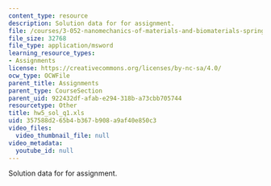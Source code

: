 ```yaml
---
content_type: resource
description: Solution data for for assignment.
file: /courses/3-052-nanomechanics-of-materials-and-biomaterials-spring-2007/357588d265b4b367b908a9af40e850c3_hw5_sol_q1.xls
file_size: 32768
file_type: application/msword
learning_resource_types:
- Assignments
license: https://creativecommons.org/licenses/by-nc-sa/4.0/
ocw_type: OCWFile
parent_title: Assignments
parent_type: CourseSection
parent_uid: 922432df-afab-e294-318b-a73cbb705744
resourcetype: Other
title: hw5_sol_q1.xls
uid: 357588d2-65b4-b367-b908-a9af40e850c3
video_files:
  video_thumbnail_file: null
video_metadata:
  youtube_id: null
---
```

Solution data for for assignment.